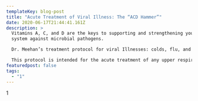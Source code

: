 ```yaml
---
templateKey: blog-post
title: "Acute Treatment of Viral Illness: The “ACD Hammer”"
date: 2020-06-17T21:44:41.161Z
description: >
  Vitamins A, C, and D are the keys to supporting and strengthening your immune
  system against microbial pathogens.

  Dr. Meehan’s treatment protocol for viral Illnesses: colds, flu, and coronaviruses.

  This protocol is intended for the acute treatment of any upper respiratory viral infection. At the first signs of symptoms, “hammer” the virus with at least 3 days of megadoses of the immune supporting vitamins A, C, and D. If you weren’t already supplementing according to the “Prevention Protocol” (above), begin it immediately. 
featuredpost: false
tags:
  - "1"
---
```

1